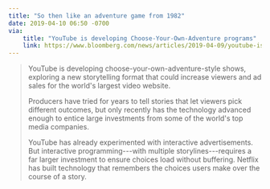 ```yaml
---
title: "So then like an adventure game from 1982"
date: 2019-04-10 06:50 -0700
via:
    title: "YouTube is developing Choose-Your-Own-Adventure programs"
    link: https://www.bloomberg.com/news/articles/2019-04-09/youtube-is-developing-choose-your-own-adventure-programs
---
```

> YouTube is developing choose-your-own-adventure-style shows, exploring a new storytelling format that could increase viewers and ad sales for the world's largest video website.
> 
> Producers have tried for years to tell stories that let viewers pick different outcomes, but only recently has the technology advanced enough to entice large investments from some of the world's top media companies.
> 
> YouTube has already experimented with interactive advertisements. But interactive programming---with multiple storylines---requires a far larger investment to ensure choices load without buffering. Netflix has built technology that remembers the choices users make over the course of a story.
